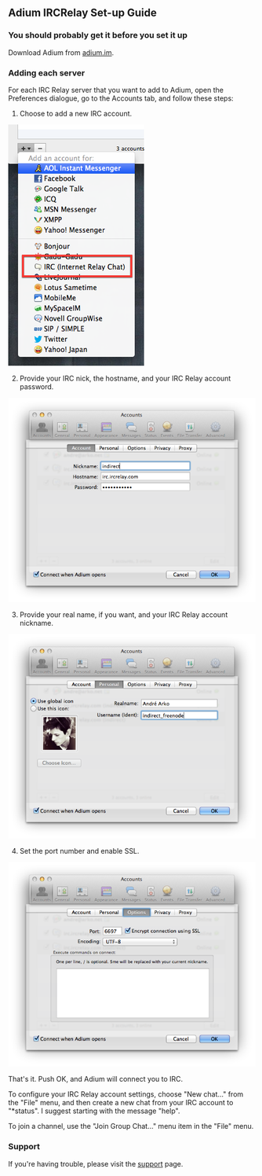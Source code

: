 ## Adium IRCRelay Set-up Guide

### You should probably get it before you set it up

Download Adium from [adium.im](adium.im).

### Adding each server

For each IRC Relay server that you want to add to Adium, open the Preferences dialogue, go to the Accounts tab, and follow these steps:

1. Choose to add a new IRC account.

![add irc](1-add-irc.png)

2. Provide your IRC nick, the hostname, and your IRC Relay account password.

![login info](2-login-info.png)

3. Provide your real name, if you want, and your IRC Relay account nickname.

![set name](3-set-name.png)

4. Set the port number and enable SSL.

![port and ssl](4-port-and-ssl.png)

That's it. Push OK, and Adium will connect you to IRC.

To configure your IRC Relay account settings, choose "New chat…" from the "File" menu, and then create a new chat from your IRC account to "*status". I suggest starting with the message "help".

To join a channel, use the "Join Group Chat…" menu item in the "File" menu.

### Support

If you're having trouble, please visit the [support](https://www.ircrelay.com/support) page.
